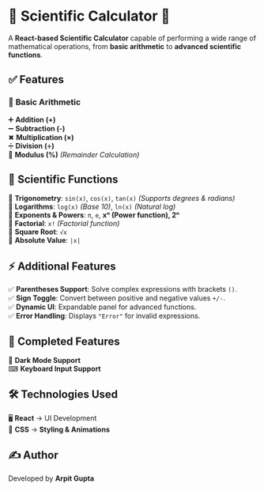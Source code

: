 # 🌟 **Scientific Calculator** 🌟  
A **React-based Scientific Calculator** capable of performing a wide range of mathematical operations, from **basic arithmetic** to **advanced scientific functions**.  

## ✅ **Features**  

### 🔢 **Basic Arithmetic**  
➕ **Addition (+)**  
➖ **Subtraction (-)**  
✖ **Multiplication (×)**  
➗ **Division (÷)**  
🟰 **Modulus (%)** _(Remainder Calculation)_  

## 🧠 **Scientific Functions**  
📌 **Trigonometry**: `sin(x)`, `cos(x)`, `tan(x)` _(Supports degrees & radians)_  
📌 **Logarithms**: `log(x)` _(Base 10)_, `ln(x)` _(Natural log)_  
📌 **Exponents & Powers**: `π`, `e`, **xⁿ (Power function), 2ⁿ**  
📌 **Factorial**: `x!` _(Factorial function)_  
📌 **Square Root**: `√x`  
📌 **Absolute Value**: `|x|`  


## ⚡ **Additional Features**  
✅ **Parentheses Support**: Solve complex expressions with brackets `()`.  
✅ **Sign Toggle**: Convert between positive and negative values `+/-`.  
✅ **Dynamic UI**: Expandable panel for advanced functions.  
✅ **Error Handling**: Displays `"Error"` for invalid expressions.  


## 🎯 **Completed Features**  
🌙 **Dark Mode Support**  
⌨ **Keyboard Input Support**  

## 🛠 **Technologies Used**  
🖥 **React** → UI Development  
🎨 **CSS** → **Styling & Animations**  

## ✍️ **Author**  
Developed by **Arpit Gupta**  
